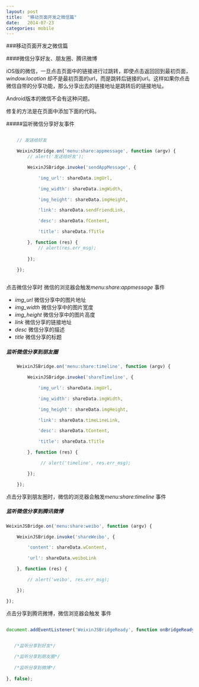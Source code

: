 ```yaml
---
layout: post
title:  "移动页面开发之微信篇"
date:   2014-07-23
categories: mobile
---
```

###移动页面开发之微信篇


####微信分享好友、朋友圈、腾讯微博

iOS版的微信，一旦点击页面中的链接进行过跳转，即使点击返回回到最初页面，*window.location* 却不是最初页面的url，而是跳转后链接的url。这样如果你点击微信自带的分享功能，那么分享出去的链接地址是跳转后的链接地址。

Android版本的微信不会有这种问题。

修复的方法是在页面中添加下面的代码。

#####监听微信分享好友事件

```js

	// 发送给好友

    WeixinJSBridge.on('menu:share:appmessage', function (argv) {
        // alert('发送给好友');

        WeixinJSBridge.invoke('sendAppMessage', { 

            'img_url': shareData.imgUrl,

            'img_width': shareData.imgWidth,

            'img_height': shareData.imgHeight,

            'link': shareData.sendFriendLink,

            'desc': shareData.fContent,

            'title': shareData.fTitle

        }, function (res) {
            // alert(res.err_msg);
            
        });

    });
        
```

点击微信分享时 微信的浏览器会触发*menu:share:appmessage* 事件

 * *img_url* 	微信分享中的图片地址
 * *img_width*	微信分享中的图片宽度
 * *img_height*	微信分享中的图片高度
 * *link*		微信分享的链接地址
 * *desc*		微信分享的描述
 * *title*		微信分享的标题
 
##### 监听微信分享到朋友圈
 
```js
	WeixinJSBridge.on('menu:share:timeline', function (argv) {

        WeixinJSBridge.invoke('shareTimeline', {

            'img_url': shareData.imgUrl,

            'img_width': shareData.imgWidth,

            'img_height': shareData.imgHeight,

            'link': shareData.timeLineLink,

            'desc': shareData.tContent,

            'title': shareData.tTitle

        }, function (res) {

             // alert('timeline', res.err_msg);

        });

    });
 ```
 		
 点击分享到朋友圈时，微信的浏览器会触发*menu:share:timeline* 事件
 
##### 监听微信分享到腾讯微博
 
```js
WeixinJSBridge.on('menu:share:weibo', function (argv) {

    WeixinJSBridge.invoke('shareWeibo', {

        'content': shareData.wContent,

        'url': shareData.weiboLink

    }, function (res) {

        // alert('weibo', res.err_msg);

    });

});
```
 点击分享到腾讯微博，微信浏览器会触发 事件

```js

document.addEventListener('WeixinJSBridgeReady', function onBridgeReady() {


   /*监听分享到好友*/
   
   /*监听分享到朋友圈*/
   
   /*监听分享到微博*/   
    
}, false);
```

        